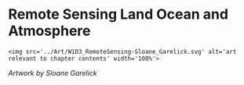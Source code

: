 # Remote Sensing Land Ocean and Atmosphere

 ````{div} full-height 
 <img src='../Art/W1D3_RemoteSensing-Sloane_Garelick.svg' alt='art relevant to chapter contents' width='100%'> 
```` 

*Artwork by Sloane Garelick*